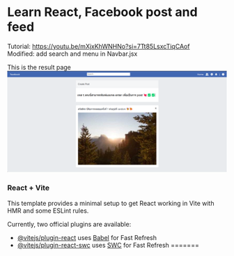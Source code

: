 # Learn React, Facebook post and feed
Tutorial: https://youtu.be/mXjxKhWNHNo?si=7Tt85LsxcTiqCAof <br>
Modified: add search and menu in Navbar.jsx <br>

This is the result page <br>
<img src="img/Screenshot Feed.png">

### React + Vite

This template provides a minimal setup to get React working in Vite with HMR and some ESLint rules.

Currently, two official plugins are available:

- [@vitejs/plugin-react](https://github.com/vitejs/vite-plugin-react/blob/main/packages/plugin-react/README.md) uses [Babel](https://babeljs.io/) for Fast Refresh
- [@vitejs/plugin-react-swc](https://github.com/vitejs/vite-plugin-react-swc) uses [SWC](https://swc.rs/) for Fast Refresh
=======
